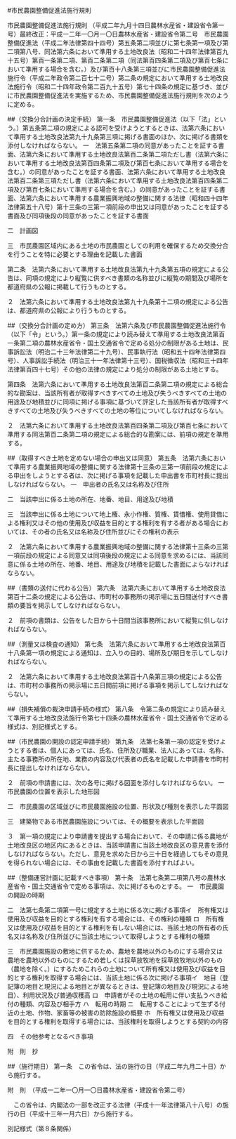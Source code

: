 #市民農園整備促進法施行規則



市民農園整備促進法施行規則
（平成二年九月十四日農林水産省・建設省令第一号）最終改正：平成一二年一〇月一〇日農林水産省・建設省令第二号　市民農園整備促進法（平成二年法律第四十四号）第五条第二項並びに第七条第一項及び第二項第八号、同法第六条において準用する土地改良法（昭和二十四年法律第百九十五号）第百一条第二項、第百二条第二項（同法第百四条第二項及び第百七条において準用する場合を含む。）及び第百十八条第三項並びに市民農園整備促進法施行令（平成二年政令第二百七十二号）第二条の規定において準用する土地改良法施行令（昭和二十四年政令第二百九十五号）第七十四条の規定に基づき、並びに市民農園整備促進法を実施するため、市民農園整備促進法施行規則を次のように定める。

##（交換分合計画の決定手続）
第一条　市民農園整備促進法（以下「法」という。）第五条第二項の規定による認可を受けようとするときは、法第六条において準用する土地改良法第九十九条第三項に掲げる書面のほか、次に掲げる書類を添付しなければならない。
一　法第五条第二項の同意があったことを証する書面、法第六条において準用する土地改良法第百二条第二項ただし書（法第六条において準用する土地改良法第百四条第二項及び第百七条において準用する場合を含む。）の同意があったことを証する書面、法第六条において準用する土地改良法第百二条第三項ただし書（法第六条において準用する土地改良法第百四条第二項及び第百七条において準用する場合を含む。）の同意があったことを証する書面、法第六条において準用する農業振興地域の整備に関する法律（昭和四十四年法律第五十八号）第十三条の三第一項前段の申出又は同意があったことを証する書面及び同項後段の同意があったことを証する書面

二　計画図

三　市民農園区域内にある土地の市民農園としての利用を確保するため交換分合を行うことを特に必要とする理由を記載した書面




第二条　法第六条において準用する土地改良法第九十九条第五項の規定による公告は、同項の規定により縦覧に供すべき書類の名称並びに縦覧の期間及び場所を都道府県の公報に掲載して行うものとする。

２　法第六条において準用する土地改良法第九十九条第十二項の規定による公告は、都道府県の公報により行うものとする。



##（交換分合計画の定め方）
第三条　法第六条及び市民農園整備促進法施行令（以下「令」という。）第一条の規定により読み替えて準用する土地改良法第百一条第二項の農林水産省令・国土交通省令で定める処分の制限がある土地は、民事訴訟法（明治二十三年法律第二十九号）、民事執行法（昭和五十四年法律第四号）、人事訴訟手続法（明治三十一年法律第十三号）、国税徴収法（昭和三十四年法律第百四十七号）その他の法律の規定により処分の制限がある土地とする。



第四条　法第六条において準用する土地改良法第百二条第二項の規定による総合的な勘案は、当該所有者が取得すべきすべての土地及び失うべきすべての土地の用途及び地積並びに同項に掲げる事項に基づいて評定した当該所有者が取得すべきすべての土地及び失うべきすべての土地の等位についてしなければならない。

２　法第六条において準用する土地改良法第百四条第二項及び第百七条において準用する同法第百二条第二項の規定による総合的な勘案には、前項の規定を準用する。



##（取得すべき土地を定めない場合の申出又は同意）
第五条　法第六条において準用する農業振興地域の整備に関する法律第十三条の三第一項前段の規定による申出をしようとする者は、次に掲げる事項を記載した申出書を市町村長に提出しなければならない。
一　申出者の氏名又は名称及び住所

二　当該申出に係る土地の所在、地番、地目、用途及び地積

三　当該申出に係る土地について地上権、永小作権、質権、賃借権、使用貸借による権利又はその他の使用及び収益を目的とする権利を有する者がある場合においては、その者の氏名又は名称及び住所並びにその権利の表示


２　法第六条において準用する農業振興地域の整備に関する法律第十三条の三第一項前段の規定による同意又は同項後段の規定による同意を求めるには、当該同意に係る土地の所在、地番、地目、用途及び地積を記載した書面によらなければならない。



##（書類の送付に代わる公告）
第六条　法第六条において準用する土地改良法第百十二条の規定による公告は、市町村の事務所の掲示場に五日間送付すべき書類の要旨を掲示してしなければならない。

２　前項の書類は、公告をした日から十日間当該事務所において縦覧に供しなければならない。



##（測量又は検査の通知）
第七条　法第六条において準用する土地改良法第百十八条第一項の規定による通知は、立入りの目的、場所及び期日を示してしなければならない。

２　法第六条において準用する土地改良法第百十八条第三項の規定による公告は、市町村の事務所の掲示場に五日間前項に掲げる事項を掲示してしなければならない。



##（損失補償の裁決申請手続の様式）
第八条　令第二条の規定により読み替えて準用する土地改良法施行令第七十四条の農林水産省令・国土交通省令で定める様式は、別記様式とする。



##（市民農園の開設の認定申請手続）
第九条　法第七条第一項の認定を受けようとする者は、個人にあっては、氏名、住所及び職業、法人にあっては、名称、主たる事務所の所在地、業務の内容及び代表者の氏名を記載した申請書を市町村長に提出しなければならない。

２　前項の申請書には、次の各号に掲げる図面を添付しなければならない。
一　市民農園の位置を表示した地形図

二　市民農園の区域並びに市民農園施設の位置、形状及び種別を表示した平面図

三　建築物である市民農園施設については、その概要を表示した平面図


３　第一項の規定により申請書を提出する場合において、その申請に係る農地が土地改良区の地区内にあるときは、当該申請書に当該土地改良区の意見書を添付しなければならない。ただし、意見を求めた日から三十日を経過してもその意見を得られない場合には、その事由を記載した書面を添付すればよい。



##（整備運営計画に記載すべき事項）
第十条　法第七条第二項第八号の農林水産省令・国土交通省令で定める事項は、次に掲げるものとする。
一　市民農園の開設の時期

二　法第七条第二項第一号に規定する土地に係る次に掲げる事項イ　所有権又は使用及び収益を目的とする権利を有する場合には、その権利の種類
ロ　所有権又は使用及び収益を目的とする権利を有しない場合には、当該土地の所有者の氏名又は名称及び住所並びに当該土地について取得しようとする権利の種類


三　市民農園施設の敷地に供するため、農地を農地以外のものにする場合又は農地を農地以外のものにするため若しくは採草放牧地を採草放牧地以外のもの（農地を除く。）にするためこれらの土地について所有権又は使用及び収益を目的とする権利を取得する場合には、当該土地に係る次に掲げる事項イ　地目（登記簿の地目と現況による地目とが異なるときは、登記簿の地目及び現況による地目）、利用状況及び普通収穫高
ロ　申請者がその土地の転用に伴い支払うべき給付の種類、内容及び相手方
ハ　転用の時期
ニ　転用することによって生ずる付近の土地、作物、家畜等の被害の防除施設の概要
ホ　所有権又は使用及び収益を目的とする権利を取得する場合には、当該権利を取得しようとする契約の内容


四　その他参考となるべき事項


附　則　抄


##（施行期日）
第一条　この省令は、法の施行の日（平成二年九月二十日）から施行する。


附　則　（平成一二年一〇月一〇日農林水産省・建設省令第二号）


　この省令は、内閣法の一部を改正する法律（平成十一年法律第八十八号）の施行の日（平成十三年一月六日）から施行する。


別記様式（第８条関係）



